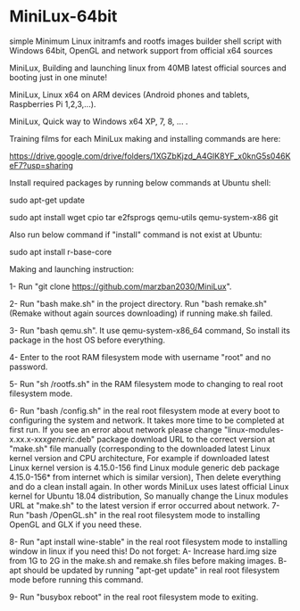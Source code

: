 # MiniLux-64bit
simple Minimum Linux initramfs and rootfs images builder shell script with Windows 64bit, OpenGL and network support from official x64 sources

MiniLux, Building and launching linux from 40MB latest official sources and booting just in one minute!

MiniLux, Linux x64 on ARM devices (Android phones and tablets, Raspberries Pi 1,2,3,...).

MiniLux, Quick way to Windows x64 XP, 7, 8, ... .

Training films for each MiniLux making and installing commands are here:

https://drive.google.com/drive/folders/1XGZbKjzd_A4GlK8YF_x0knG5s046KeF7?usp=sharing

Install required packages by running below commands at Ubuntu shell:

sudo apt-get update

sudo apt install wget cpio tar e2fsprogs qemu-utils qemu-system-x86 git

Also run below command if "install" command is not exist at Ubuntu:

sudo apt install r-base-core

Making and launching instruction:

1- Run "git clone https://github.com/marzban2030/MiniLux".

2- Run "bash make.sh" in the project directory. Run "bash remake.sh" (Remake without again sources downloading) if running make.sh failed.

3- Run "bash qemu.sh". It use qemu-system-x86_64 command, So install its package in the host OS before everything.

4- Enter to the root RAM filesystem mode with username "root" and no password.

5- Run "sh /rootfs.sh" in the RAM filesystem mode to changing to real root filesystem mode.

6- Run "bash /config.sh" in the real root filesystem mode at every boot to configuring the system and network. It takes more time to be completed at first run. If you see an error about network please change "linux-modules-x.xx.x-xxx*generic*.deb" package download URL to the correct version at "make.sh" file manually (corresponding to the downloaded latest Linux kernel version and CPU architecture, For example if downloaded latest Linux kernel version is 4.15.0-156 find Linux module generic deb package 4.15.0-156* from internet which is similar version), Then delete everything and do a clean install again. In other words MiniLux uses latest official Linux kernel for Ubuntu 18.04 distribution, So manually change the Linux modules URL at "make.sh" to the latest version if error occurred about network.
7- Run "bash /OpenGL.sh" in the real root filesystem mode to installing OpenGL and GLX if you need these.

8- Run "apt install wine-stable" in the real root filesystem mode to installing window in linux if you need this! Do not forget: A- Increase hard.img size from 1G to 2G in the make.sh and remake.sh files before making images. B- apt should be updated by running "apt-get update" in real root filesystem mode before running this command.

9- Run "busybox reboot" in the real root filesystem mode to exiting.
